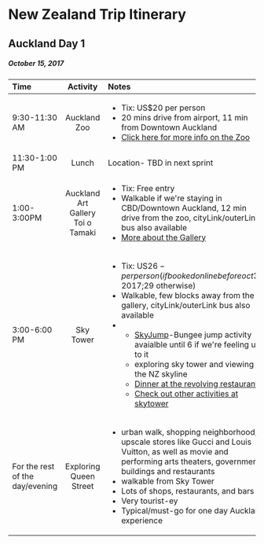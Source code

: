  New Zealand Trip Itinerary
======

Auckland Day 1
------
##### October 15, 2017
| Time          | Activity      | Notes |
|:------------- |:-------------:| :-----|
| 9:30-11:30 AM| Auckland Zoo| <ul><li>Tix: US$20 per person</li><li>20 mins drive from airport, 11 min from Downtown Auckland</li><li>[Click here for more info on the Zoo](http://www.aucklandzoo.co.nz/sites/plan-your-visit/visitor-information)</li></ul>|
| 11:30-1:00 PM     | Lunch     |  Location- TBD in next sprint |
| 1:00-3:00PM | Auckland Art Gallery Toi o Tamaki    | <ul><li>Tix: Free entry </li><li>Walkable if we're staying in CBD/Downtown Auckland, 12 min drive from the zoo, cityLink/outerLink bus also available</li><li>[More about the Gallery](https://www.aucklandartgallery.com/)</li></ul> |
| 3:00-6:00 PM    | Sky Tower| <ul><li>Tix: US$26-per person(if booked online before oct 31,2017;$29 otherwise) </li><li>Walkable, few blocks away from the gallery, cityLink/outerLink bus also available</li><li><ul><li> [SkyJump](http://skywalk.co.nz/)-Bungee jump activity avaialble until 6 if we're feeling up to it</li><li>exploring sky tower and viewing the NZ skyline</li><li>[Dinner at the revolving restaurant](https://www.skycityauckland.co.nz/restaurants/orbit/)</li><li> [Check out other activities at skytower](https://www.skycityauckland.co.nz/)</li> </ul></ul> |
|For the rest of the day/evening|Exploring Queen Street |<ul><li>urban walk, shopping neighborhood, upscale stores like Gucci and Louis Vuitton, as well as movie and performing arts theaters, government buildings and restaurants</li><li>walkable from Sky Tower</li><li>Lots of shops, restaurants, and bars</li><li> Very tourist-ey</li><li>Typical/must-go for one day Auckland experience</li></ul>|
